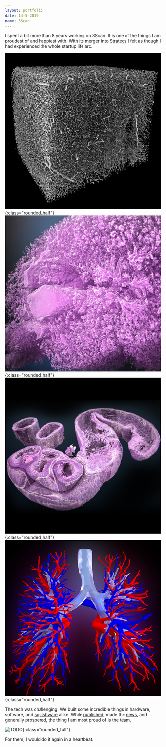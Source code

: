 ```yaml
---
layout: portfolio
date: 14-5-2019
name: 3Scan
---
```


I spent a bit more than 8 years working on 3Scan.  It is one of the things I am proudest of and
happiest with.  With its merger into [Strateos](https://strateos.com/) I felt as though I had experienced the whole
startup life arc.  

![alt text](/images/threescan/vasc_small.jpg "Renders from Dylan"){:class="rounded_half"}
![alt text](/images/threescan/aveo_small.jpg "Renders from Dylan"){:class="rounded_half"}
![alt text](/images/threescan/intestine_small.jpg "Renders from Alex"){:class="rounded_half"}
![alt text](/images/threescan/lungs_small.jpg "Renders from Alex"){:class="rounded_half"}

The tech was challenging.  We built some incredible things in hardware, software, and [squishware](https://trademarks.justia.com/873/56/squishware-87356821.html) alike. While [published](https://scholar.google.com/scholar?hl=en&as_sdt=0%2C5&q=3scan&btnG=),
made the [news](https://news.google.com/search?q=3scan), and generally prospered, 
the thing I am most proud of is the team.  

![TODO](/images/threescan/TODO.jpg "KESM Guts"){:class="rounded_full"}

For them, I would do it again in a heartbeat.
